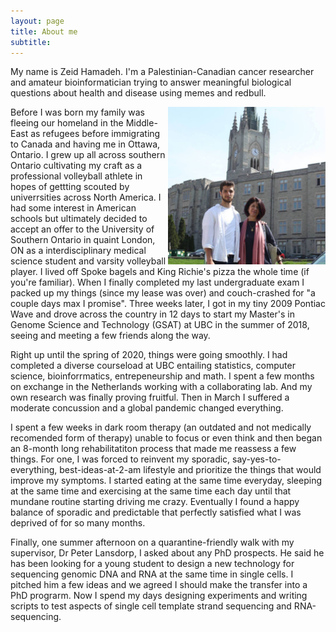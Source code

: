 ```yaml
---
layout: page
title: About me
subtitle: 
---
```


My name is Zeid Hamadeh. I'm a Palestinian-Canadian cancer researcher and amateur bioinformatician trying to answer meaningful biological questions about health and disease using memes and redbull.

<img align="right" src="assets/img/western1.jpg" width="50%">

Before I was born my family was fleeing our homeland in the Middle-East as refugees before immigrating to Canada and having me in Ottawa, Ontario. I grew up all across southern Ontario cultivating my craft as a professional volleyball athlete in hopes of gettting scouted by univerrsities across North America. I had some interest in American schools but ultimately decided to accept an offer to the University of Southern Ontario in quaint London, ON as a interdisciplinary medical science student and varsity volleyball player. I lived off Spoke bagels and King Richie's pizza the whole time (if you're familiar). When I finally completed my last undergraduate exam I packed up my things (since my lease was over) and couch-crashed for "a couple days max I promise". Three weeks later, I got in my tiny 2009 Pontiac Wave and drove across the country in 12 days to start my Master's in Genome Science and Technology (GSAT) at UBC in the summer of 2018, seeing and meeting a few friends along the way. 

Right up until the spring of 2020, things were going smoothly. I had completed a diverse courseload at UBC entailing statistics, computer science, bioinforrmatics, entrepeneurship and math. I spent a few months on exchange in the Netherlands working with a collaborating lab. And my own research was finally proving fruitful. Then in March I suffered a moderate concussion and a global pandemic changed everything. 

I spent a few weeks in dark room therapy (an outdated and not medically recomended form of therapy) unable to focus or even think and then began an 8-month long rehabilitatiton process that made me reassess a few things. For one, I was forced to reinvent my sporadic, say-yes-to-everything, best-ideas-at-2-am lifestyle and prioritize the things that would improve my symptoms. I started eating at the same time everyday, sleeping at the same time and exercising at the same time each day until that mundane routine starting driving me crazy. Eventually I found a happy balance of sporadic and predictable that perfectly satisfied what I was deprived of for so many months.

Finally, one summer afternoon on a quarantine-friendly walk with my supervisor, Dr Peter Lansdorp, I asked about any PhD prospects. He said he has been looking for a young student to design a new technology for sequencing genomic DNA and RNA at the same time in single cells. I pitched him a few ideas and we agreed I should make the transfer into a PhD prograrm. Now I spend my days designing experiments and writing scripts to test aspects of single cell template strand sequencing and RNA-sequencing.
